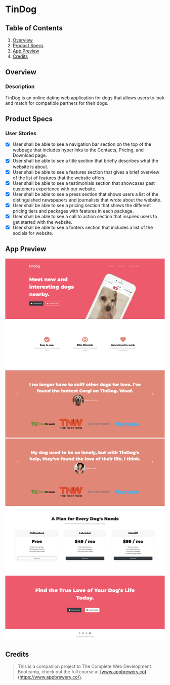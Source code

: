 # TinDog

## Table of Contents

1. [Overview](#Overview)
2. [Product Specs](#Product-Specs)
3. [App Preview](#App-Preview)
4. [Credits](#Credits)

## Overview

### Description

TinDog is an online dating web application for dogs that allows users to look and match for compatible partners for their dogs.

## Product Specs

### User Stories

- [x] User shall be able to see a navigation bar section on the top of the webpage that includes hyperlinks to the Contacts, Pricing, and Download page.
- [x] User shall be able to see a title section that briefly describes what the website is about.
- [x] User shall be able to see a features section that gives a brief overview of the list of features that the website offers.
- [x] User shall be able to see a testimonials section that showcases past customers experience with our website.
- [x] User shall be able to see a press section that shows users a list of the distinguished newspapers and journalists that wrote about the website.
- [x] User shall be able to see a pricing section that shows the different pricing tiers and packages with features in each package.
- [x] User shall be able to see a call to action section that inspires users to get started with the website.
- [x] User shall be able to see a footers section that includes a list of the socials for website.

## App Preview

<img src="https://github.com/py415/app-resources/blob/master/web/tindog_title.png">

<img src="https://github.com/py415/app-resources/blob/master/web/tindog_features.png">

<img src="https://github.com/py415/app-resources/blob/master/web/tindog_testimonials1.png">

<img src="https://github.com/py415/app-resources/blob/master/web/tindog_testimonials2.png">

<img src="https://github.com/py415/app-resources/blob/master/web/tindog_pricing.png">

<img src="https://github.com/py415/app-resources/blob/master/web/tindog_cta.png">

<img src="https://github.com/py415/app-resources/blob/master/web/tindog_footer.png">

## Credits

> This is a companion project to The Complete Web Development Bootcamp, check out the full course at [www.appbrewery.co](https://www.appbrewery.co/).
